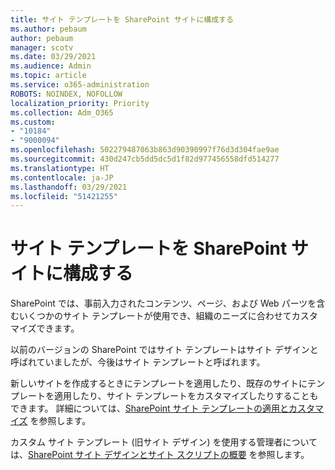 ```yaml
---
title: サイト テンプレートを SharePoint サイトに構成する
ms.author: pebaum
author: pebaum
manager: scotv
ms.date: 03/29/2021
ms.audience: Admin
ms.topic: article
ms.service: o365-administration
ROBOTS: NOINDEX, NOFOLLOW
localization_priority: Priority
ms.collection: Adm_O365
ms.custom:
- "10184"
- "9000094"
ms.openlocfilehash: 502279487063b863d90390997f76d3d304fae9ae
ms.sourcegitcommit: 430d247cb5dd5dc5d1f82d977456558dfd514277
ms.translationtype: HT
ms.contentlocale: ja-JP
ms.lasthandoff: 03/29/2021
ms.locfileid: "51421255"
---
```

# <a name="apply-site-template-to-sharepoint-sites"></a>サイト テンプレートを SharePoint サイトに構成する

SharePoint では、事前入力されたコンテンツ、ページ、および Web パーツを含むいくつかのサイト テンプレートが使用でき、組織のニーズに合わせてカスタマイズできます。 

以前のバージョンの SharePoint ではサイト テンプレートはサイト デザインと呼ばれていましたが、今後はサイト テンプレートと呼ばれます。 

新しいサイトを作成するときにテンプレートを適用したり、既存のサイトにテンプレートを適用したり、サイト テンプレートをカスタマイズしたりすることもできます。 詳細については、[SharePoint サイト テンプレートの適用とカスタマイズ](https://support.microsoft.com/office/39382463-0e45-4d1b-be27-0e96aeec8398) を参照します。

カスタム サイト テンプレート (旧サイト デザイン) を使用する管理者については、[SharePoint サイト デザインとサイト スクリプトの概要](https://docs.microsoft.com/sharepoint/dev/declarative-customization/site-design-overview) を参照します。
